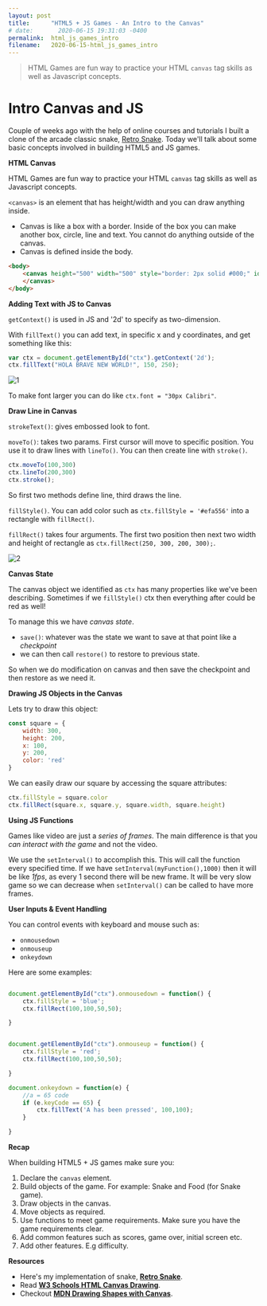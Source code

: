 ```yaml
---
layout: post
title:      "HTML5 + JS Games - An Intro to the Canvas"
# date:       2020-06-15 19:31:03 -0400
permalink:  html_js_games_intro
filename:   2020-06-15-html_js_games_intro
---
```


> HTML Games are fun way to practice your HTML `canvas` tag skills as well as Javascript concepts.

# Intro Canvas and JS

Couple of weeks ago with the help of online courses and tutorials I built a clone of the arcade classic snake, [Retro Snake](http://fbohz.com/html5_games/retro_snake.html). Today we'll talk about some basic concepts involved in building HTML5 and JS games.

**HTML Canvas**

HTML Games are fun way to practice your HTML `canvas` tag skills as well as Javascript concepts.

`<canvas>` is an element that has height/width and you can draw anything inside.
- Canvas is like a box with a border. Inside of the box you can make another box, circle, line and text. You cannot do anything outside of the canvas. 
- Canvas is defined inside the body.

```html
<body>
    <canvas height="500" width="500" style="border: 2px solid #000;" id="ctx">
    </canvas>
</body>
```

**Adding Text with JS to Canvas**

`getContext()` is used in JS and '2d' to specify as two-dimension.

With `fillText()` you can add text, in specific x and y coordinates, and get something like this:

```js
var ctx = document.getElementById("ctx").getContext('2d');
ctx.fillText("HOLA BRAVE NEW WORLD!", 150, 250);
```

![1](https://user-images.githubusercontent.com/15071636/81889102-61502080-9568-11ea-952c-96daee4d9c55.png)

To make font larger you can do like `ctx.font = "30px Calibri"`.


**Draw Line in Canvas**

`strokeText()`: gives embossed look to font.

`moveTo()`: takes two params. First cursor will move to specific position. You use it to draw lines with `lineTo()`. You can then create line with `stroke()`. 

```js
ctx.moveTo(100,300)
ctx.lineTo(200,300)
ctx.stroke();
```

So first two methods define line, third draws the line.

`fillStyle()`. You can add color such as `ctx.fillStyle = '#efa556'` into a rectangle with `fillRect()`.

`fillRect()` takes four arguments. The first two position then next two width and height of rectangle as `ctx.fillRect(250, 300, 200, 300);`.

![2](https://user-images.githubusercontent.com/15071636/81889930-57c7b800-956a-11ea-9b2a-66d24fb86c55.png)

**Canvas State**

The canvas object we identified as `ctx` has many properties like we've been describing. Sometimes if we `fillStyle()` ctx then everything after could be red as well! 

To manage this we have *canvas state*. 
- `save()`: whatever was the state we want to save at that point like a *checkpoint*
- we can then call `restore()` to restore to previous state.

So when we do modification on canvas and then save the checkpoint and then restore as we need it.

**Drawing JS Objects in the Canvas**

Lets try to draw this object:

```js
const square = {
    width: 300,
    height: 200,
    x: 100,
    y: 200,
    color: 'red'
}

```

We can easily draw our square by accessing the square attributes:

```js
ctx.fillStyle = square.color
ctx.fillRect(square.x, square.y, square.width, square.height)
```

**Using JS Functions**

Games like video are just a *series of frames*. The main difference is that you *can interact with the game* and not the video.

We use the `setInterval()` to accomplish this. This will call the function every specified time. If we have `setInterval(myFunction(),1000)` then it will be like *1fps*, as every 1 second there will be new frame. It will be very slow game so we can decrease when `setInterval()` can be called to have more frames.

**User Inputs & Event Handling**

You can control events with keyboard and mouse such as:
- `onmousedown`
- `onmouseup`
- `onkeydown`

Here are some examples:

```js

document.getElementById("ctx").onmousedown = function() {
    ctx.fillStyle = 'blue';
    ctx.fillRect(100,100,50,50);

}


document.getElementById("ctx").onmouseup = function() {
    ctx.fillStyle = 'red';
    ctx.fillRect(100,100,50,50);

}

document.onkeydown = function(e) {
    //a = 65 code
    if (e.keyCode == 65) {
        ctx.fillText('A has been pressed', 100,100);
    }

}
```

**Recap**

When building HTML5 + JS games make sure you:
1. Declare the `canvas` element.
2. Build objects of the game. For example: Snake and Food (for Snake game). 
3. Draw objects in the canvas.
4. Move objects as required.
5. Use functions to meet game requirements. Make sure you have the game requirements clear.
6. Add common features such as scores, game over, initial screen etc.
7. Add other features. E.g difficulty.

**Resources**

- Here's my implementation of snake, [<b>Retro Snake</b>](http://fbohz.com/html5_games/retro_snake.html).
- Read [<b>W3 Schools HTML Canvas Drawing</b>](https://www.w3schools.com/graphics/canvas_drawing.asp).
- Checkout [<b>MDN Drawing Shapes with Canvas</b>](https://developer.mozilla.org/en-US/docs/Web/API/Canvas_API/Tutorial/Drawing_shapes).